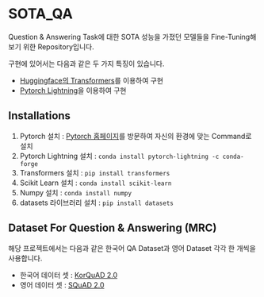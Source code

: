 # SOTA_QA
Question & Answering Task에 대한 SOTA 성능을 가졌던 모델들을 Fine-Tuning해보기 위한 Repository입니다.

구현에 있어서는 다음과 같은 두 가지 특징이 있습니다.
* [Huggingface의 Transformers](https://github.com/huggingface/transformers)를 이용하여 구현
* [Pytorch Lightning](https://www.pytorchlightning.ai/)을 이용하여 구현

## Installations
1. Pytorch 설치 : [Pytorch 홈페이지](https://pytorch.org/get-started/locally/)를 방문하여 자신의 환경에 맞는 Command로 설치
2. Pytorch Lightning 설치 : `conda install pytorch-lightning -c conda-forge`
3. Transformers 설치 : `pip install transformers`
4. Scikit Learn 설치 : `conda install scikit-learn`
5. Numpy 설치 : `conda install numpy`
6. datasets 라이브러리 설치 : `pip install datasets`

## Dataset For Question & Answering (MRC)
해당 프로젝트에서는 다음과 같은 한국어 QA Dataset과 영어 Dataset 각각 한 개씩을 사용합니다.

* 한국어 데이터 셋 : [KorQuAD 2.0](https://korquad.github.io/)
* 영어 데이터 셋 : [SQuAD 2.0](https://rajpurkar.github.io/SQuAD-explorer/)

